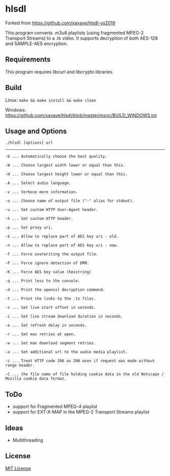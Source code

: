 hlsdl
=====
Forked from https://github.com/xavave/hlsdl-vs2019

This program converts .m3u8 playlists (using fragmented MPEG-2 Transport Streams) to a .ts video. It supports decryption of both AES-128 and SAMPLE-AES encryption.

Requirements
------------

This program requires libcurl and libcrypto libraries.

Build
-----

Linux:
`make && make install && make clean`

Windows:
https://github.com/xavave/hlsdl/blob/master/msvc/BUILD_WINDOWS.txt


Usage and Options
-----------------
`./hlsdl [options] url`

---------------------------
```
-b ... Automatically choose the best quality.

-W ... Choose largest width lower or equal than this.

-H ... Choose largest height lower or equal than this.

-A ... Select audio language.

-v ... Verbose more information.

-o ... Choose name of output file ("-" alias for stdout).

-u ... Set custom HTTP User-Agent header.

-h ... Set custom HTTP header.

-p ... Set proxy uri.

-k ... Allow to replace part of AES key uri - old.

-n ... Allow to replace part of AES key uri - new.

-f ... Force overwriting the output file.

-F ... Force ignore detection of DRM.

-K ... Force AES key value (hexstring)

-q ... Print less to the console.

-d ... Print the openssl decryption command.

-t ... Print the links to the .ts files.

-s ... Set live start offset in seconds.

-i ... Set live stream download duration in seconds.

-e ... Set refresh delay in seconds.

-r ... Set max retries at open.

-w ... Set max download segment retries.

-a ... Set additional url to the audio media playlist.

-c ... Treat HTTP code 206 as 200 even if request was made without range header.

-C ... the file name of file holding cookie data in the old Netscape / Mozilla cookie data format.
```

ToDo
-----
* support for Fragmented MPEG-4 playlist
* support for EXT-X-MAP in the MPEG-2 Transport Streams playlist

Ideas
-----

- Multithreading

License
-------

[MIT License](https://github.com/xavave/hlsdl/blob/master/LICENSE)
